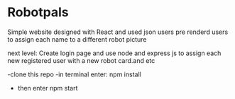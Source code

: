 # Robotpals
Simple website designed with React and used json users pre renderd users to assign each name to a different robot picture 

next level: Create login page and use node and express js to assign each new registered user with a new robot card.and etc

-clone this repo
-in terminal enter: npm install
- then enter npm start


